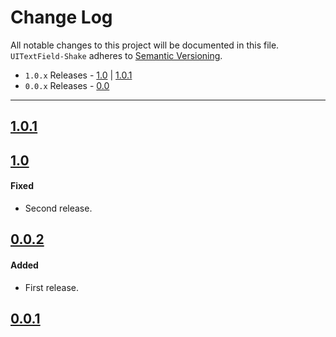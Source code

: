 # Change Log
All notable changes to this project will be documented in this file.
`UITextField-Shake` adheres to [Semantic Versioning](http://semver.org/).

- `1.0.x` Releases - [1.0](#11) | [1.0.1](#111)
- `0.0.x` Releases - [0.0](#10)

---

## [1.0.1](https://github.com/King-Wizard/UITextField-Shake-Swift/releases/tag/1.0.1)

## [1.0](https://github.com/King-Wizard/UITextField-Shake-Swift/releases/tag/1.0)

#### Fixed  
- Second release.

## [0.0.2](https://github.com/King-Wizard/UITextField-Shake-Swift/releases/tag/0.0.2)

#### Added  
- First release.

## [0.0.1](https://github.com/King-Wizard/UITextField-Shake-Swift/releases/tag/0.0.1)
